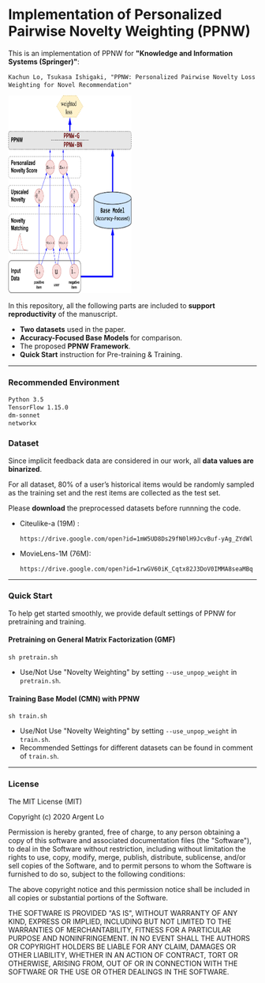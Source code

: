 # Implementation of Personalized Pairwise Novelty Weighting (PPNW)



This is an implementation of PPNW for **"Knowledge and Information Systems (Springer)"**:
```
Kachun Lo, Tsukasa Ishigaki, "PPNW: Personalized Pairwise Novelty Loss Weighting for Novel Recommendation"
```


<img src="https://github.com/ArgentLo/PPNW-KAIS/blob/master/PPNW_structure.png" width="250" height="400">



In this repository, all the following parts are included to **support reproductivity** of the manuscript.

  - **Two datasets** used in the paper.
  - **Accuracy-Focused Base Models** for comparison.
  - The proposed **PPNW Framework**.
  - **Quick Start** instruction for Pre-training & Training.

----
 
### Recommended Environment

```shell
Python 3.5
TensorFlow 1.15.0
dm-sonnet
networkx
```

### Dataset

Since implicit feedback data are considered in our work, all **data values are binarized**. 

For all dataset, 80% of a user’s historical items would be randomly sampled as the training set and the rest items are collected as the test set.

Please **download** the preprocessed datasets before runnning the code.

- Citeulike-a (19M) :

  ```
  https://drive.google.com/open?id=1mW5UD8Ds29fN0lH9JcvBuf-yAg_ZYdWl
  ```

- MovieLens-1M (76M):

  ```
  https://drive.google.com/open?id=1rwGV60iK_Cqtx82J3DoV0IMMA8seaMBq
  ```

----

### Quick Start

To help get started smoothly, we provide default settings of PPNW for pretraining and training.


#### Pretraining on General Matrix Factorization (GMF)

```shell
sh pretrain.sh
```
- Use/Not Use "Novelty Weighting" by setting `--use_unpop_weight` in `pretrain.sh`.

#### Training Base Model (CMN) with PPNW

```shell
sh train.sh
```

- Use/Not Use "Novelty Weighting" by setting `--use_unpop_weight` in `train.sh`.
- Recommended Settings for different datasets can be found in comment of `train.sh`.

----

### License
 
The MIT License (MIT)

Copyright (c) 2020 Argent Lo

Permission is hereby granted, free of charge, to any person obtaining a copy of this software and associated documentation files (the "Software"), to deal in the Software without restriction, including without limitation the rights to use, copy, modify, merge, publish, distribute, sublicense, and/or sell copies of the Software, and to permit persons to whom the Software is furnished to do so, subject to the following conditions:

The above copyright notice and this permission notice shall be included in all copies or substantial portions of the Software.

THE SOFTWARE IS PROVIDED "AS IS", WITHOUT WARRANTY OF ANY KIND, EXPRESS OR IMPLIED, INCLUDING BUT NOT LIMITED TO THE WARRANTIES OF MERCHANTABILITY, FITNESS FOR A PARTICULAR PURPOSE AND NONINFRINGEMENT. IN NO EVENT SHALL THE AUTHORS OR COPYRIGHT HOLDERS BE LIABLE FOR ANY CLAIM, DAMAGES OR OTHER LIABILITY, WHETHER IN AN ACTION OF CONTRACT, TORT OR OTHERWISE, ARISING FROM, OUT OF OR IN CONNECTION WITH THE SOFTWARE OR THE USE OR OTHER DEALINGS IN THE SOFTWARE.




